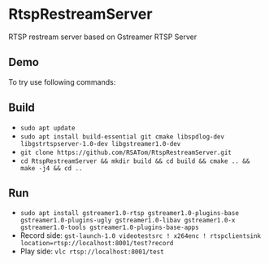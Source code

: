# RtspRestreamServer
RTSP restream server based on Gstreamer RTSP Server

## Demo

To try use following commands:

## Build

* `sudo apt update`
* `sudo apt install build-essential git cmake libspdlog-dev libgstrtspserver-1.0-dev libgstreamer1.0-dev`
* `git clone https://github.com/RSATom/RtspRestreamServer.git`
* `cd RtspRestreamServer && mkdir build && cd build && cmake .. && make -j4 && cd ..`

## Run

* `sudo apt install gstreamer1.0-rtsp gstreamer1.0-plugins-base gstreamer1.0-plugins-ugly gstreamer1.0-libav gstreamer1.0-x gstreamer1.0-tools gstreamer1.0-plugins-base-apps`
* Record side:
`gst-launch-1.0 videotestsrc ! x264enc ! rtspclientsink location=rtsp://localhost:8001/test?record`
* Play side:
`vlc rtsp://localhost:8001/test`
